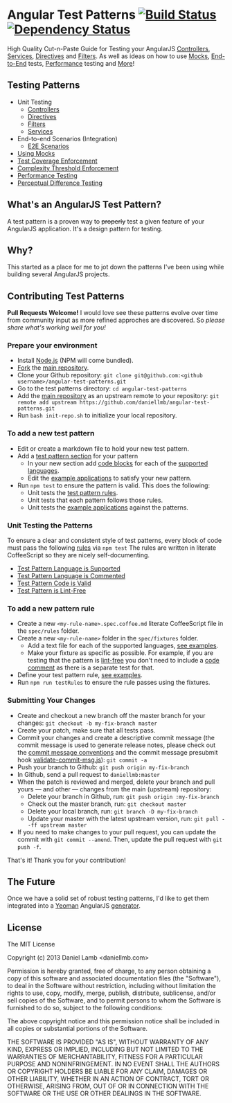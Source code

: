 # Angular Test Patterns [![Build Status](https://api.travis-ci.org/daniellmb/angular-test-patterns.png)](https://travis-ci.org/daniellmb/angular-test-patterns) [![Dependency Status](https://gemnasium.com/daniellmb/angular-test-patterns.png)](https://gemnasium.com/daniellmb/angular-test-patterns#tab-dev_dependencies)

High Quality Cut-n-Paste Guide for Testing your AngularJS [Controllers](patterns/controller.md), [Services](patterns/service.md), [Directives](patterns/directive.md) and [Filters](patterns/filter.md). As well as ideas on how to use [Mocks](patterns/mock.md), [End-to-End](patterns/e2e.md) tests, [Performance](patterns/performance.md) testing and [More](patterns/perceptualdiff.md)!

## Testing Patterns

* Unit Testing
  * [Controllers](patterns/controller.md#unit-testing-angularjs-controllers)
  * [Directives](patterns/directive.md#unit-testing-angularjs-directives)
  * [Filters](patterns/filter.md#unit-testing-angularjs-filters)
  * [Services](patterns/service.md#unit-testing-angularjs-services)
* End-to-end Scenarios (Integration)
  * [E2E Scenarios](patterns/e2e.md#end-to-end-testing-angularjs)
* [Using Mocks](patterns/mock.md#unit-testing-angularjs-using-mocks)
* [Test Coverage Enforcement](patterns/coverage.md#coverage-threshold-enforcement-for-angularjs)
* [Complexity Threshold Enforcement](patterns/complexity.md#complexity-threshold-enforcement-for-angularjs)
* [Performance Testing](patterns/performance.md#performance-testing-angularjs)
* [Perceptual Difference Testing](patterns/perceptualdiff.md#perceptual-difference-testing-angularjs)

## What's an AngularJS Test Pattern?
A test pattern is a proven way to ~~properly~~ test a given feature of your AngularJS application. It's a design pattern for testing.

## Why?
This started as a place for me to jot down the patterns I've been using while building several AngularJS projects.

## Contributing Test Patterns
**Pull Requests Welcome!** I would love see these patterns evolve over time from community input as
more refined approches are discovered. So *please share what's working well for you!*

### Prepare your environment
* Install [Node.js](http://nodejs.org) (NPM will come bundled).
* [Fork](http://help.github.com/forking) the [main repository](https://github.com/daniellmb/angular-test-patterns).
* Clone your Github repository: `git clone git@github.com:<github username>/angular-test-patterns.git`
* Go to the test patterns directory: `cd angular-test-patterns`
* Add the [main repository](https://github.com/daniellmb/angular-test-patterns) as an upstream remote to your repository: `git remote add upstream https://github.com/daniellmb/angular-test-patterns.git`
* Run `bash init-repo.sh` to initialize your local repository.

### To add a new test pattern
* Edit or create a markdown file to hold your new test pattern.
* Add a [test pattern section](spec/lib/parse.util.coffee.md#anatomy-of-a-test-pattern-section) for your pattern
   * In your new section add [code blocks](spec/lib/parse.util.coffee.md#anatomy-of-a-test-pattern-code-block) for each of the [supported languages](spec/config.json#L2).
   * Edit the [example applications](/example) to satisfy your new pattern.
* Run `npm test` to ensure the pattern is valid. This does the following:
   * Unit tests the [test pattern rules](#unit-testing-the-patterns).
   * Unit tests that each pattern follows those rules.
   * Unit tests the [example applications](/example) against the patterns.

### Unit Testing the Patterns
To ensure a clear and consistent style of test patterns, every block of code must pass the following [rules](spec/rules) via `npm test` The rules are written in literate CoffeeScript so they are nicely self-documenting.

* [Test Pattern Language is Supported](spec/rules/code-lang.spec.coffee.md)
* [Test Pattern Language is Commented](spec/rules/code-comment.spec.coffee.md)
* [Test Pattern Code is Valid](spec/rules/valid-code.spec.coffee.md)
* [Test Pattern is Lint-Free](spec/rules/lint-free.spec.coffee.md)

### To add a new pattern rule
* Create a new `<my-rule-name>.spec.coffee.md` literate CoffeeScript file in the `spec/rules` folder.
* Create a new `<my-rule-name>` folder in the `spec/fixtures` folder.
   * Add a text file for each of the supported languages, [see examples](spec/fixtures).
   * Make your fixture as specific as possible. For example, if you are testing that the pattern is [lint-free](spec/fixtures/lint-free/coffeescript.txt) you don't need to include a [code comment](spec/fixtures/code-comment/coffeescript.txt) as there is a separate test for that.
* Define your test pattern rule, [see examples](spec/rules).
* Run `npm run testRules` to ensure the rule passes using the fixtures.

### Submitting Your Changes
* Create and checkout a new branch off the master branch for your changes: `git checkout -b my-fix-branch master`
* Create your patch, make sure that all tests pass.
* Commit your changes and create a descriptive commit message (the commit message is used to generate release notes, please check out the [commit message conventions](https://docs.google.com/document/d/1QrDFcIiPjSLDn3EL15IJygNPiHORgU1_OOAqWjiDU5Y) and the commit message presubmit hook [validate-commit-msg.js](hooks/validate-commit-msg.js)): `git commit -a`
* Push your branch to Github: `git push origin my-fix-branch`
* In Github, send a pull request to `daniellmb:master`
* When the patch is reviewed and merged, delete your branch and pull yours — and other — changes from the main (upstream) repository:
   * Delete your branch in Github, run: `git push origin :my-fix-branch`
   * Check out the master branch, run: `git checkout master`
   * Delete your local branch, run: `git branch -D my-fix-branch`
   * Update your master with the latest upstream version, run: `git pull --ff upstream master`
* If you need to make changes to your pull request, you can update the commit with `git commit --amend`. Then, update the pull request with `git push -f`.

That's it! Thank you for your contribution!

## The Future
Once we have a solid set of robust testing patterns, I'd like to get them integrated into a [Yeoman](http://yeoman.io) AngularJS [generator](http://yeoman.io/generators.html).

## License 
The MIT License

Copyright (c) 2013 Daniel Lamb <daniellmb.com>

Permission is hereby granted, free of charge, to any person obtaining a copy
of this software and associated documentation files (the "Software"), to deal
in the Software without restriction, including without limitation the rights
to use, copy, modify, merge, publish, distribute, sublicense, and/or sell
copies of the Software, and to permit persons to whom the Software is
furnished to do so, subject to the following conditions:

The above copyright notice and this permission notice shall be included in
all copies or substantial portions of the Software.

THE SOFTWARE IS PROVIDED "AS IS", WITHOUT WARRANTY OF ANY KIND, EXPRESS OR
IMPLIED, INCLUDING BUT NOT LIMITED TO THE WARRANTIES OF MERCHANTABILITY,
FITNESS FOR A PARTICULAR PURPOSE AND NONINFRINGEMENT. IN NO EVENT SHALL THE
AUTHORS OR COPYRIGHT HOLDERS BE LIABLE FOR ANY CLAIM, DAMAGES OR OTHER
LIABILITY, WHETHER IN AN ACTION OF CONTRACT, TORT OR OTHERWISE, ARISING FROM,
OUT OF OR IN CONNECTION WITH THE SOFTWARE OR THE USE OR OTHER DEALINGS IN
THE SOFTWARE.